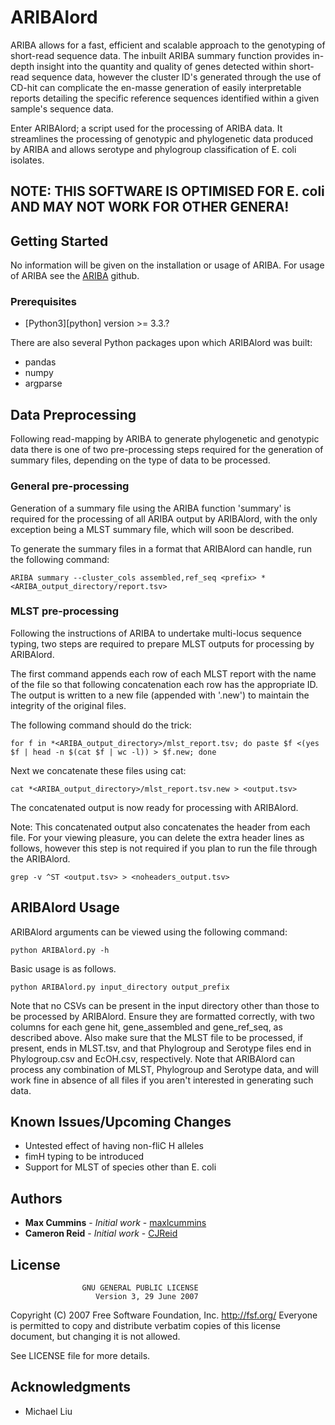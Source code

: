 # ARIBAlord
ARIBA allows for a fast, efficient and scalable approach to the genotyping of short-read sequence data. The inbuilt ARIBA summary function provides in-depth insight into the quantity and quality of genes detected within short-read sequence data, however the cluster ID's generated through the use of CD-hit can complicate the en-masse generation of easily interpretable reports detailing the specific reference sequences identified within a given sample's sequence data.

Enter ARIBAlord; a script used for the processing of ARIBA data. It streamlines the processing of genotypic and phylogenetic data produced by ARIBA and allows serotype and phylogroup classification of E. coli isolates.

## NOTE: THIS SOFTWARE IS OPTIMISED FOR E. coli AND MAY NOT WORK FOR OTHER GENERA!

## Getting Started

No information will be given on the installation or usage of ARIBA.
For usage of ARIBA see the [ARIBA](https://github.com/sanger-pathogens/ariba) github.

### Prerequisites

  * [Python3][python] version >= 3.3.?

There are also several Python packages upon which ARIBAlord was built:
  * pandas
  * numpy
  * argparse
  
## Data Preprocessing

Following read-mapping by ARIBA to generate phylogenetic and genotypic data there is one of two pre-processing steps required for the generation of summary files, depending on the type of data to be processed.

### General pre-processing
Generation of a summary file using the ARIBA function 'summary' is required for the processing of all ARIBA output by ARIBAlord, with the only exception being a MLST summary file, which will soon be described.

To generate the summary files in a format that ARIBAlord can handle, run the following command:

```
ARIBA summary --cluster_cols assembled,ref_seq <prefix> *<ARIBA_output_directory/report.tsv>
```

### MLST pre-processing
Following the instructions of ARIBA to undertake multi-locus sequence typing, two steps are required to prepare MLST outputs for processing by ARIBAlord.

The first command appends each row of each MLST report with the name of the file so that following concatenation each row has the appropriate ID. The output is written to a new file (appended with '.new') to maintain the integrity of the original files.

The following command should do the trick:
```
for f in *<ARIBA_output_directory>/mlst_report.tsv; do paste $f <(yes $f | head -n $(cat $f | wc -l)) > $f.new; done
```
Next we concatenate these files using cat:
```
cat *<ARIBA_output_directory>/mlst_report.tsv.new > <output.tsv>
```

The concatenated output is now ready for processing with ARIBAlord.

Note: This concatenated output also concatenates the header from each file. For your viewing pleasure, you can delete the extra header lines as follows, however this step is not required if you plan to run the file through the ARIBAlord.

```
grep -v ^ST <output.tsv> > <noheaders_output.tsv>
```

## ARIBAlord Usage
ARIBAlord arguments can be viewed using the following command:

```
python ARIBAlord.py -h
```

Basic usage is as follows.
```
python ARIBAlord.py input_directory output_prefix
```
Note that no CSVs can be present in the input directory other than those to be processed by ARIBAlord. Ensure they are formatted correctly, with two columns for each gene hit, gene_assembled and gene_ref_seq, as described above. Also make sure that the MLST file to be processed, if present, ends in MLST.tsv, and that Phylogroup and Serotype files end in Phylogroup.csv and EcOH.csv, respectively. Note that ARIBAlord can process any combination of MLST, Phylogroup and Serotype data, and will work fine in absence of all files if you aren't interested in generating such data.

## Known Issues/Upcoming Changes
* Untested effect of having non-fliC H alleles
* fimH typing to be introduced
* Support for MLST of species other than E. coli


## Authors

* **Max Cummins** - *Initial work* - [maxlcummins](https://github.com/maxlcummins)
* **Cameron Reid** - *Initial work* - [CJReid](https://github.com/CJReid)

## License
                    GNU GENERAL PUBLIC LICENSE
                       Version 3, 29 June 2007

 Copyright (C) 2007 Free Software Foundation, Inc. <http://fsf.org/>
 Everyone is permitted to copy and distribute verbatim copies
 of this license document, but changing it is not allowed.

See LICENSE file for more details.

## Acknowledgments
* Michael Liu
